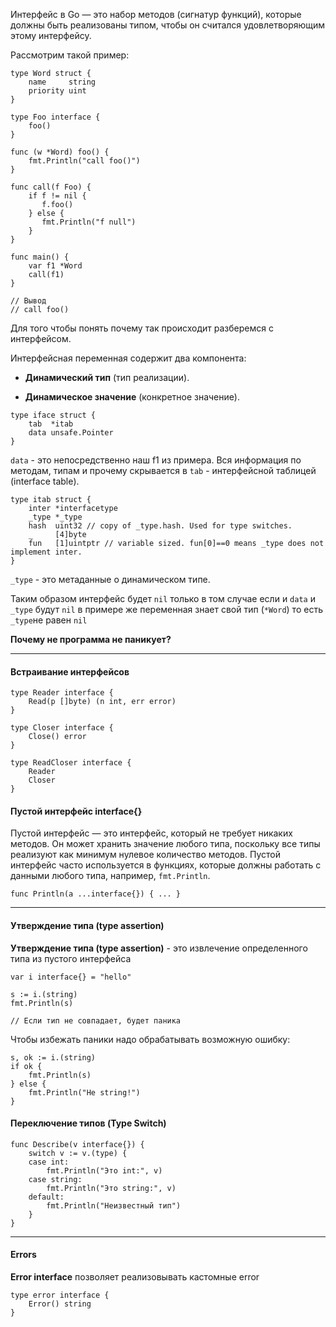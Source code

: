 Интерфейс в Go — это набор методов (сигнатур функций), которые должны быть реализованы типом, чтобы он считался удовлетворяющим этому интерфейсу.

Рассмотрим  такой пример:

```
type Word struct {  
    name     string  
    priority uint  
}  
  
type Foo interface {  
    foo()  
}  
  
func (w *Word) foo() {  
    fmt.Println("call foo()")  
}  
  
func call(f Foo) {  
    if f != nil {  
       f.foo()  
    } else {  
       fmt.Println("f null")  
    }  
}  
  
func main() {  
    var f1 *Word  
    call(f1)  
}

// Вывод 
// call foo()
```

Для того чтобы понять почему так происходит разберемся с интерфейсом.

Интерфейсная переменная содержит два компонента:

- **Динамический тип** (тип реализации).
    
- **Динамическое значение** (конкретное значение).

```
type iface struct {
	tab  *itab
	data unsafe.Pointer
}
```

`data` - это непосредственно наш f1 из примера. Вся информация по методам, типам и прочему скрывается в `tab` - интерфейсной таблицей (interface table).

```
type itab struct {
	inter *interfacetype
	_type *_type
	hash  uint32 // copy of _type.hash. Used for type switches.
	_     [4]byte
	fun   [1]uintptr // variable sized. fun[0]==0 means _type does not implement inter.
}
```

`_type` - это метаданные о динамическом типе.

Таким образом интерфейс будет `nil` только в том случае если и `data` и `_type` будут `nil` в примере же переменная знает свой тип (`*Word`) то есть `_type`не равен `nil` 

**Почему не программа не паникует?** 



---

#### Встраивание интерфейсов

```
type Reader interface {
	Read(p []byte) (n int, err error)
}

type Closer interface {
	Close() error
}

type ReadCloser interface {
	Reader
	Closer
}
```

#### Пустой интерфейс interface{}

Пустой интерфейс — это интерфейс, который не требует никаких методов. Он может хранить значение любого типа, поскольку все типы реализуют как минимум нулевое количество методов.
Пустой интерфейс часто используется в функциях, которые должны работать с данными любого типа, например, `fmt.Println`.

```
func Println(a ...interface{}) { ... }
```


---

#### Утверждение типа (type assertion)

**Утверждение типа (type assertion)** - это извлечение определенного типа из пустого интерфейса

```
var i interface{} = "hello"

s := i.(string)
fmt.Println(s)

// Если тип не совпадает, будет паника
```

Чтобы избежать паники надо обрабатывать возможную ошибку:

```
s, ok := i.(string)
if ok {
    fmt.Println(s)
} else {
    fmt.Println("Не string!")
}
```

#### Переключение типов (Type Switch)

```
func Describe(v interface{}) {
    switch v := v.(type) {
    case int:
        fmt.Println("Это int:", v)
    case string:
        fmt.Println("Это string:", v)
    default:
        fmt.Println("Неизвестный тип")
    }
}
```


---

#### Errors

**Error interface** позволяет реализовывать кастомные error

```
type error interface {
    Error() string
}
```